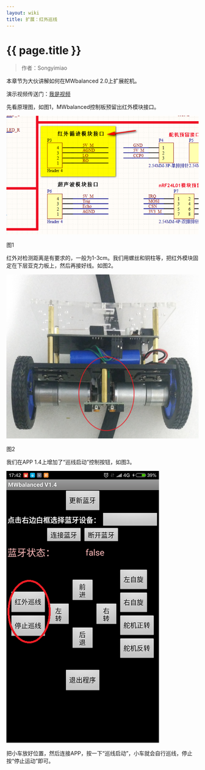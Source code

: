 ```yaml
---
layout: wiki
title: 扩展：红外巡线
---
```


# {{ page.title }}

> 作者：Songyimiao

本章节为大伙讲解如何在MWbalanced 2.0上扩展舵机。

演示视频传送门：[我是视频](http://v.youku.com/v_show/id_XMTU3NjM1ODM4MA==.html)

先看原理图，如图1，MWbalanced控制板预留出红外模块接口。

![红外](/img/wiki/infrared-001.png)

图1

红外对检测距离是有要求的，一般为1-3cm。我们用螺丝和铜柱等，把红外模块固定在下层亚克力板上，然后再接好线。如图2。

![红外安装](/img/wiki/infrared-002.jpg)

图2

我们在APP 1.4上增加了“巡线启动”控制按钮，如图3。

![APP1.4](/img/wiki/infrared-003.png)

把小车放好位置，然后连接APP，按一下“巡线启动”，小车就会自行巡线，停止按“停止运动”即可。
